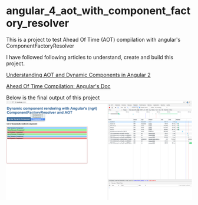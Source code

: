 # angular_4_aot_with_component_factory_resolver
This is a project to test Ahead Of Time (AOT) compilation with angular's ComponentFactoryResolver

I have followed following articles to understand, create and build this project.


[Understanding AOT and Dynamic Components in Angular 2](https://www.ag-grid.com/ag-grid-angular-aot-dynamic-components/)

[Ahead Of Time Compilation: Angular's Doc](https://angular.io/guide/aot-compiler)

Below is the final output of this project
![(AOT) compilation with angular's ComponentFactoryResolver](final_output/angular_4_aot_with_component_factory_resolver.png)
